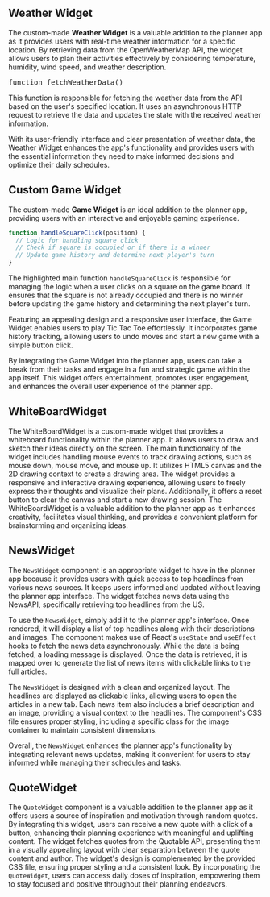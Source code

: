 
## Weather Widget

The custom-made **Weather Widget** is a valuable addition to the planner app as it provides users with real-time weather information for a specific location. By retrieving data from the OpenWeatherMap API, the widget allows users to plan their activities effectively by considering temperature, humidity, wind speed, and weather description.

<kbd>function fetchWeatherData()</kbd>

This function is responsible for fetching the weather data from the API based on the user's specified location. It uses an asynchronous HTTP request to retrieve the data and updates the state with the received weather information.

With its user-friendly interface and clear presentation of weather data, the Weather Widget enhances the app's functionality and provides users with the essential information they need to make informed decisions and optimize their daily schedules.


## Custom Game Widget

The custom-made **Game Widget** is an ideal addition to the planner app, providing users with an interactive and enjoyable gaming experience. 

```javascript
function handleSquareClick(position) {
  // Logic for handling square click
  // Check if square is occupied or if there is a winner
  // Update game history and determine next player's turn
}
```

The highlighted main function `handleSquareClick` is responsible for managing the logic when a user clicks on a square on the game board. It ensures that the square is not already occupied and there is no winner before updating the game history and determining the next player's turn.

Featuring an appealing design and a responsive user interface, the Game Widget enables users to play Tic Tac Toe effortlessly. It incorporates game history tracking, allowing users to undo moves and start a new game with a simple button click.

By integrating the Game Widget into the planner app, users can take a break from their tasks and engage in a fun and strategic game within the app itself. This widget offers entertainment, promotes user engagement, and enhances the overall user experience of the planner app.


## WhiteBoardWidget

The WhiteBoardWidget is a custom-made widget that provides a whiteboard functionality within the planner app. It allows users to draw and sketch their ideas directly on the screen. The main functionality of the widget includes handling mouse events to track drawing actions, such as mouse down, mouse move, and mouse up. It utilizes HTML5 canvas and the 2D drawing context to create a drawing area. The widget provides a responsive and interactive drawing experience, allowing users to freely express their thoughts and visualize their plans. Additionally, it offers a reset button to clear the canvas and start a new drawing session. The WhiteBoardWidget is a valuable addition to the planner app as it enhances creativity, facilitates visual thinking, and provides a convenient platform for brainstorming and organizing ideas.


## NewsWidget


The `NewsWidget` component is an appropriate widget to have in the planner app because it provides users with quick access to top headlines from various news sources. It keeps users informed and updated without leaving the planner app interface. The widget fetches news data using the NewsAPI, specifically retrieving top headlines from the US.

To use the `NewsWidget`, simply add it to the planner app's interface. Once rendered, it will display a list of top headlines along with their descriptions and images. The component makes use of React's `useState` and `useEffect` hooks to fetch the news data asynchronously. While the data is being fetched, a loading message is displayed. Once the data is retrieved, it is mapped over to generate the list of news items with clickable links to the full articles.

The `NewsWidget` is designed with a clean and organized layout. The headlines are displayed as clickable links, allowing users to open the articles in a new tab. Each news item also includes a brief description and an image, providing a visual context to the headlines. The component's CSS file ensures proper styling, including a specific class for the image container to maintain consistent dimensions.

Overall, the `NewsWidget` enhances the planner app's functionality by integrating relevant news updates, making it convenient for users to stay informed while managing their schedules and tasks.


## QuoteWidget


The `QuoteWidget` component is a valuable addition to the planner app as it offers users a source of inspiration and motivation through random quotes. By integrating this widget, users can receive a new quote with a click of a button, enhancing their planning experience with meaningful and uplifting content. The widget fetches quotes from the Quotable API, presenting them in a visually appealing layout with clear separation between the quote content and author. The widget's design is complemented by the provided CSS file, ensuring proper styling and a consistent look. By incorporating the `QuoteWidget`, users can access daily doses of inspiration, empowering them to stay focused and positive throughout their planning endeavors.

